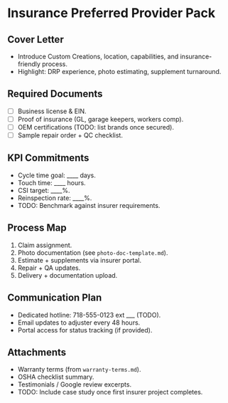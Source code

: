 # Insurance Preferred Provider Pack

## Cover Letter
- Introduce Custom Creations, location, capabilities, and insurance-friendly process.
- Highlight: DRP experience, photo estimating, supplement turnaround.

## Required Documents
- [ ] Business license & EIN.
- [ ] Proof of insurance (GL, garage keepers, workers comp).
- [ ] OEM certifications (TODO: list brands once secured).
- [ ] Sample repair order + QC checklist.

## KPI Commitments
- Cycle time goal: ____ days.
- Touch time: ____ hours.
- CSI target: ____%.
- Reinspection rate: ____%.
- TODO: Benchmark against insurer requirements.

## Process Map
1. Claim assignment.
2. Photo documentation (see `photo-doc-template.md`).
3. Estimate + supplements via insurer portal.
4. Repair + QA updates.
5. Delivery + documentation upload.

## Communication Plan
- Dedicated hotline: 718-555-0123 ext ___ (TODO).
- Email updates to adjuster every 48 hours.
- Portal access for status tracking (if provided).

## Attachments
- Warranty terms (from `warranty-terms.md`).
- OSHA checklist summary.
- Testimonials / Google review excerpts.
- TODO: Include case study once first insurer project completes.
